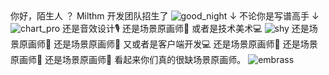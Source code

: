 <ChatBubble role="bot" avatar="https://mkzi-nya.github.io/story/files/raingpt/raingpt.png">
你好，陌生人
</ChatBubble>

<ChatBubble role="user" avatar="https://mkzi-nya.github.io/story/files/raingpt/me.png">
？
</ChatBubble>

<ChatBubble role="bot" avatar="https://mkzi-nya.github.io/story/files/raingpt/raingpt.png">
Milthm 开发团队招生了
</ChatBubble>

<ChatBubble role="user" avatar="https://mkzi-nya.github.io/story/files/raingpt/me.png">
<img src="https://mkzi-nya.github.io/story/files/raingpt/good_night.png" alt="good_night" class="chat-image" />
</ChatBubble>

<ChatBubble role="bot" avatar="https://mkzi-nya.github.io/story/files/raingpt/raingpt.png">
↓ 不论你是写谱高手 ↓
</ChatBubble>

<ChatBubble role="bot" avatar="https://mkzi-nya.github.io/story/files/raingpt/raingpt.png">
<img src="https://mkzi-nya.github.io/story/files/raingpt/chart_pro.png" alt="chart_pro" class="chat-image" />
</ChatBubble>

<ChatBubble role="bot" avatar="https://mkzi-nya.github.io/story/files/raingpt/raingpt.png">
还是音效设计🎙️
</ChatBubble>

<ChatBubble role="bot" avatar="https://mkzi-nya.github.io/story/files/raingpt/raingpt.png">
还是场景原画师🎨
</ChatBubble>

<ChatBubble role="bot" avatar="https://mkzi-nya.github.io/story/files/raingpt/raingpt.png">
或者是技术美术💻
</ChatBubble>

<ChatBubble role="user" avatar="https://mkzi-nya.github.io/story/files/raingpt/me.png">
<img src="https://mkzi-nya.github.io/story/files/raingpt/shy.png" alt="shy" class="chat-image" />
</ChatBubble>

<ChatBubble role="bot" avatar="https://mkzi-nya.github.io/story/files/raingpt/raingpt.png">
还是场景原画师🎨
</ChatBubble>

<ChatBubble role="bot" avatar="https://mkzi-nya.github.io/story/files/raingpt/raingpt.png">
还是场景原画师🎨
</ChatBubble>

<ChatBubble role="bot" avatar="https://mkzi-nya.github.io/story/files/raingpt/raingpt.png">
又或者是客户端开发💻
</ChatBubble>

<ChatBubble role="bot" avatar="https://mkzi-nya.github.io/story/files/raingpt/raingpt.png">
还是场景原画师🎨
</ChatBubble>

<ChatBubble role="bot" avatar="https://mkzi-nya.github.io/story/files/raingpt/raingpt.png">
还是场景原画师🎨
</ChatBubble>

<ChatBubble role="bot" avatar="https://mkzi-nya.github.io/story/files/raingpt/raingpt.png">
还是场景原画师🎨
</ChatBubble>

<ChatBubble role="user" avatar="https://mkzi-nya.github.io/story/files/raingpt/me.png">
看起来你们真的很缺场景原画师。
</ChatBubble>

<ChatBubble role="user" avatar="https://mkzi-nya.github.io/story/files/raingpt/me.png">
<img src="https://mkzi-nya.github.io/story/files/raingpt/embrass.png" alt="embrass" class="chat-image" />
</ChatBubble>
